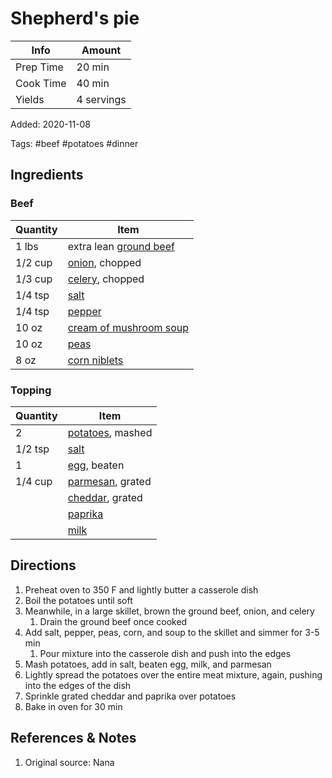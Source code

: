 # Shepherd's pie

| Info      | Amount     |
| --------- | ---------- |
| Prep Time | 20 min     |
| Cook Time | 40 min     |
| Yields    | 4 servings |

Added: 2020-11-08

Tags: #beef #potatoes #dinner

## Ingredients

### Beef

| Quantity | Item                                                                     |
| -------- | ------------------------------------------------------------------------ |
| 1 lbs    | extra lean [ground beef](../Ingredients/ground%20beef.md)                |
| 1/2 cup  | [onion](../Ingredients/onion.md), chopped                                |
| 1/3 cup  | [celery](../Ingredients/celery.md), chopped                              |
| 1/4 tsp  | [salt](../Ingredients/salt.md)                                           |
| 1/4 tsp  | [pepper](../Ingredients/pepper.md)                                       |
| 10 oz    | [cream of mushroom soup](../Ingredients/cream%20of%20mushroom%20soup.md) |
| 10 oz    | [peas](../Ingredients/peas.md)                                           |
| 8 oz     | [corn niblets](../Ingredients/corn.md)                                   |

### Topping

| Quantity | Item                                           |
| -------- | ---------------------------------------------- |
| 2        | [potatoes](../Ingredients/potato.md), mashed   |
| 1/2 tsp  | [salt](../Ingredients/salt.md)                 |
| 1        | [egg](../Ingredients/egg.md), beaten           |
| 1/4 cup  | [parmesan](../Ingredients/parmesan.md), grated |
|          | [cheddar](../Ingredients/cheddar.md), grated   |
|          | [paprika](../Ingredients/paprika.md)           |
|          | [milk](../Ingredients/milk.md)                 |

## Directions

1. Preheat oven to 350 F and lightly butter a casserole dish
2. Boil the potatoes until soft
3. Meanwhile, in a large skillet, brown the ground beef, onion, and celery
    1. Drain the ground beef once cooked
4. Add salt, pepper, peas, corn, and soup to the skillet and simmer for 3-5 min
    1. Pour mixture into the casserole dish and push into the edges
5. Mash potatoes, add in salt, beaten egg, milk, and parmesan
6. Lightly spread the potatoes over the entire meat mixture, again, pushing into the edges of the dish
7. Sprinkle grated cheddar and paprika over potatoes
8. Bake in oven for 30 min

## References & Notes

1. Original source: Nana
